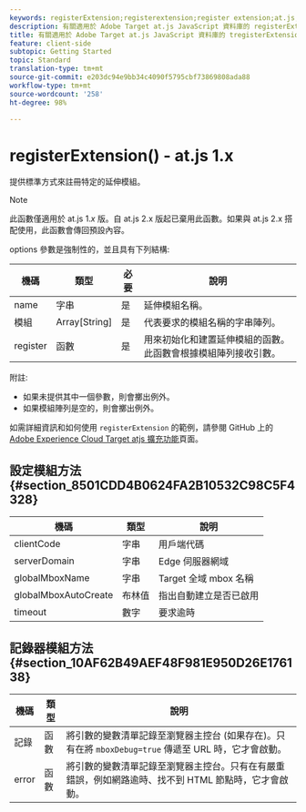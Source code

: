 ```yaml
---
keywords: registerExtension;registerextension;register extension;at.js;functions;function;clientCode;serverDomain;globalMboxName;globalMboxAutoCreate;timeout
description: 有關適用於 Adobe Target at.js JavaScript 資料庫的 registerExtension() 函數的資訊。
title: 有關適用於 Adobe Target at.js JavaScript 資料庫的 tregisterExtension() 函數的資訊。
feature: client-side
subtopic: Getting Started
topic: Standard
translation-type: tm+mt
source-git-commit: e203dc94e9bb34c4090f5795cbf73869808ada88
workflow-type: tm+mt
source-wordcount: '258'
ht-degree: 98%

---
```



# registerExtension() - at.js 1.x

提供標準方式來註冊特定的延伸模組。

>[!NOTE]
>
>此函數僅適用於 at.js 1.*x* 版。自 at.js 2.x 版起已棄用此函數。如果與 at.js 2.x 搭配使用，此函數會傳回預設內容。

options 參數是強制性的，並且具有下列結構:

| 機碼 | 類型 | 必要 | 說明 |
|--- |--- |--- |--- |
| name | 字串 | 是 | 延伸模組名稱。 |
| 模組 | Array[String] | 是 | 代表要求的模組名稱的字串陣列。 |
| register | 函數 | 是 | 用來初始化和建置延伸模組的函數。此函數會根據模組陣列接收引數。 |

附註:

* 如果未提供其中一個參數，則會擲出例外。
* 如果模組陣列是空的，則會擲出例外。

如需詳細資訊和如何使用 `registerExtension` 的範例，請參閱 GitHub 上的 [Adobe Experience Cloud Target atjs 擴充功能](https://github.com/Adobe-Marketing-Cloud/target-atjs-extensions)頁面。

## 設定模組方法 {#section_8501CDD4B0624FA2B10532C98C5F4328}

| 機碼 | 類型 | 說明 |
|--- |--- |--- |
| clientCode | 字串 | 用戶端代碼 |
| serverDomain | 字串 | Edge 伺服器網域 |
| globalMboxName | 字串 | Target 全域 mbox 名稱 |
| globalMboxAutoCreate | 布林值 | 指出自動建立是否已啟用 |
| timeout | 數字 | 要求逾時 |

## 記錄器模組方法 {#section_10AF62B49AEF48F981E950D26E176138}

| 機碼 | 類型 | 說明 |
|--- |--- |--- |
| 記錄 | 函數 | 將引數的變數清單記錄至瀏覽器主控台 (如果存在)。只有在將 `mboxDebug=true` 傳遞至 URL 時，它才會啟動。 |
| error | 函數 | 將引數的變數清單記錄至瀏覽器主控台。只有在有嚴重錯誤，例如網路逾時、找不到 HTML 節點時，它才會啟動。 |
